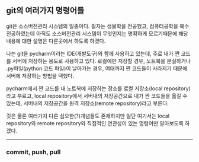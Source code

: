 ## git의 여러가지 명령어들

git은 소스버전관리 시스템의 일종이다. 필자는 생물학을 전공했고, 컴퓨터공학을 복수전공하였는데 아직도 소스버전관리 시스템이 무엇인지는 명확하게 모르기때문에 해당 내용에 대한 설명은 다른곳에서 하도록 하겠다.

나는 git을 pycharm이라는 IDE(개발도구)와 함께 사용하고 있는데, 주로 내가 짠 코드를 서버에 저장하는 용도로 사용하고 있다. 로컬에만 저장할 경우, 노트북을 분실하거나 .py파일(python 코드 파일)이 날아가는 경우, 여태까지 짠 코드들이 사라지기 때문에 서버에 저장하는 방법을 택했다.

pycharm에서 짠 코드를 내 노트북에 저장하는 장소를 로컬 저장소(local repository)라고 부르고, local repository에서 서버내의 저장공간으로 내가 짠 코드들을 옮길 수 있는데, 서버내의 저장공간을 원격 저장소(remote repository)라고 부른다.

깃은 물론 여러가지 다른 심오한(?)개념들도 존재하지만 일단 여기서는 local repository와 remote repository와 직접적인 연관성이 있는 명령어만 알아보도록 하겠다.

---

### commit, push, pull




